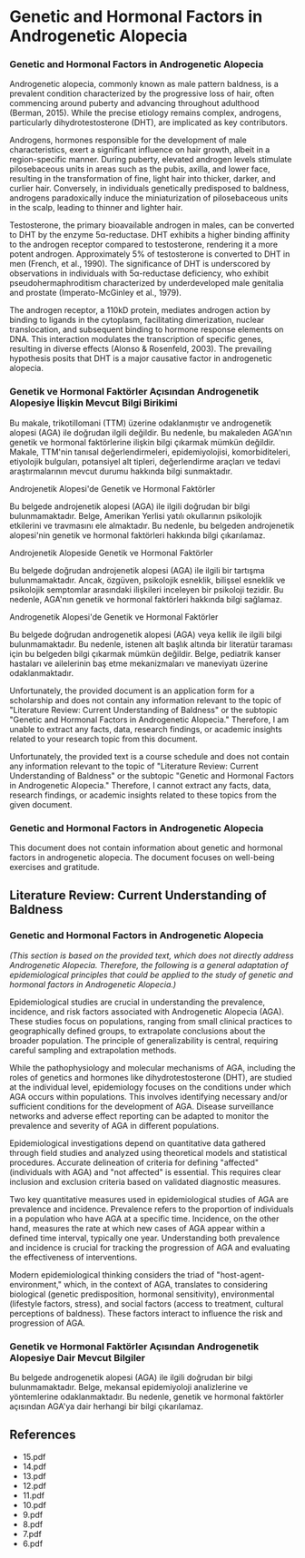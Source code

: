 # Genetic and Hormonal Factors in Androgenetic Alopecia

### Genetic and Hormonal Factors in Androgenetic Alopecia

Androgenetic alopecia, commonly known as male pattern baldness, is a prevalent condition characterized by the progressive loss of hair, often commencing around puberty and advancing throughout adulthood (Berman, 2015). While the precise etiology remains complex, androgens, particularly dihydrotestosterone (DHT), are implicated as key contributors.

Androgens, hormones responsible for the development of male characteristics, exert a significant influence on hair growth, albeit in a region-specific manner. During puberty, elevated androgen levels stimulate pilosebaceous units in areas such as the pubis, axilla, and lower face, resulting in the transformation of fine, light hair into thicker, darker, and curlier hair. Conversely, in individuals genetically predisposed to baldness, androgens paradoxically induce the miniaturization of pilosebaceous units in the scalp, leading to thinner and lighter hair.

Testosterone, the primary bioavailable androgen in males, can be converted to DHT by the enzyme 5α-reductase. DHT exhibits a higher binding affinity to the androgen receptor compared to testosterone, rendering it a more potent androgen. Approximately 5% of testosterone is converted to DHT in men (French, et al., 1990). The significance of DHT is underscored by observations in individuals with 5α-reductase deficiency, who exhibit pseudohermaphroditism characterized by underdeveloped male genitalia and prostate (Imperato-McGinley et al., 1979).

The androgen receptor, a 110kD protein, mediates androgen action by binding to ligands in the cytoplasm, facilitating dimerization, nuclear translocation, and subsequent binding to hormone response elements on DNA. This interaction modulates the transcription of specific genes, resulting in diverse effects (Alonso & Rosenfeld, 2003). The prevailing hypothesis posits that DHT is a major causative factor in androgenetic alopecia.


### Genetik ve Hormonal Faktörler Açısından Androgenetik Alopesiye İlişkin Mevcut Bilgi Birikimi

Bu makale, trikotillomani (TTM) üzerine odaklanmıştır ve androgenetik alopesi (AGA) ile doğrudan ilgili değildir. Bu nedenle, bu makaleden AGA'nın genetik ve hormonal faktörlerine ilişkin bilgi çıkarmak mümkün değildir. Makale, TTM'nin tanısal değerlendirmeleri, epidemiyolojisi, komorbiditeleri, etiyolojik bulguları, potansiyel alt tipleri, değerlendirme araçları ve tedavi araştırmalarının mevcut durumu hakkında bilgi sunmaktadır.


Androjenetik Alopesi'de Genetik ve Hormonal Faktörler

Bu belgede androjenetik alopesi (AGA) ile ilgili doğrudan bir bilgi bulunmamaktadır. Belge, Amerikan Yerlisi yatılı okullarının psikolojik etkilerini ve travmasını ele almaktadır. Bu nedenle, bu belgeden androjenetik alopesi'nin genetik ve hormonal faktörleri hakkında bilgi çıkarılamaz.


Androjenetik Alopeside Genetik ve Hormonal Faktörler

Bu belgede doğrudan androjenetik alopesi (AGA) ile ilgili bir tartışma bulunmamaktadır. Ancak, özgüven, psikolojik esneklik, bilişsel esneklik ve psikolojik semptomlar arasındaki ilişkileri inceleyen bir psikoloji tezidir. Bu nedenle, AGA'nın genetik ve hormonal faktörleri hakkında bilgi sağlamaz.


Androgenetik Alopesi'de Genetik ve Hormonal Faktörler

Bu belgede doğrudan androgenetik alopesi (AGA) veya kellik ile ilgili bilgi bulunmamaktadır. Bu nedenle, istenen alt başlık altında bir literatür taraması için bu belgeden bilgi çıkarmak mümkün değildir. Belge, pediatrik kanser hastaları ve ailelerinin baş etme mekanizmaları ve maneviyatı üzerine odaklanmaktadır.


Unfortunately, the provided document is an application form for a scholarship and does not contain any information relevant to the topic of "Literature Review: Current Understanding of Baldness" or the subtopic "Genetic and Hormonal Factors in Androgenetic Alopecia." Therefore, I am unable to extract any facts, data, research findings, or academic insights related to your research topic from this document.


Unfortunately, the provided text is a course schedule and does not contain any information relevant to the topic of "Literature Review: Current Understanding of Baldness" or the subtopic "Genetic and Hormonal Factors in Androgenetic Alopecia." Therefore, I cannot extract any facts, data, research findings, or academic insights related to these topics from the given document.


### Genetic and Hormonal Factors in Androgenetic Alopecia

This document does not contain information about genetic and hormonal factors in androgenetic alopecia. The document focuses on well-being exercises and gratitude.


## Literature Review: Current Understanding of Baldness

### Genetic and Hormonal Factors in Androgenetic Alopecia

*(This section is based on the provided text, which does not directly address Androgenetic Alopecia. Therefore, the following is a general adaptation of epidemiological principles that could be applied to the study of genetic and hormonal factors in Androgenetic Alopecia.)*

Epidemiological studies are crucial in understanding the prevalence, incidence, and risk factors associated with Androgenetic Alopecia (AGA). These studies focus on populations, ranging from small clinical practices to geographically defined groups, to extrapolate conclusions about the broader population. The principle of generalizability is central, requiring careful sampling and extrapolation methods.

While the pathophysiology and molecular mechanisms of AGA, including the roles of genetics and hormones like dihydrotestosterone (DHT), are studied at the individual level, epidemiology focuses on the conditions under which AGA occurs within populations. This involves identifying necessary and/or sufficient conditions for the development of AGA. Disease surveillance networks and adverse effect reporting can be adapted to monitor the prevalence and severity of AGA in different populations.

Epidemiological investigations depend on quantitative data gathered through field studies and analyzed using theoretical models and statistical procedures. Accurate delineation of criteria for defining "affected" (individuals with AGA) and "not affected" is essential. This requires clear inclusion and exclusion criteria based on validated diagnostic measures.

Two key quantitative measures used in epidemiological studies of AGA are prevalence and incidence. Prevalence refers to the proportion of individuals in a population who have AGA at a specific time. Incidence, on the other hand, measures the rate at which new cases of AGA appear within a defined time interval, typically one year. Understanding both prevalence and incidence is crucial for tracking the progression of AGA and evaluating the effectiveness of interventions.

Modern epidemiological thinking considers the triad of "host-agent-environment," which, in the context of AGA, translates to considering biological (genetic predisposition, hormonal sensitivity), environmental (lifestyle factors, stress), and social factors (access to treatment, cultural perceptions of baldness). These factors interact to influence the risk and progression of AGA.


### Genetik ve Hormonal Faktörler Açısından Androgenetik Alopesiye Dair Mevcut Bilgiler

Bu belgede androgenetik alopesi (AGA) ile ilgili doğrudan bir bilgi bulunmamaktadır. Belge, mekansal epidemiyoloji analizlerine ve yöntemlerine odaklanmaktadır. Bu nedenle, genetik ve hormonal faktörler açısından AGA'ya dair herhangi bir bilgi çıkarılamaz.


## References

- 15.pdf
- 14.pdf
- 13.pdf
- 12.pdf
- 11.pdf
- 10.pdf
- 9.pdf
- 8.pdf
- 7.pdf
- 6.pdf
